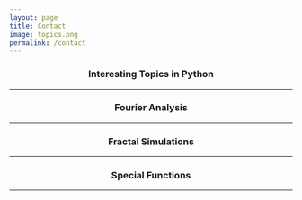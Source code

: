```yaml
---
layout: page
title: Contact
image: topics.png
permalink: /contact
---
```


<h3 align="center">Interesting Topics in Python</h3>

***

<h3 align="center">Fourier Analysis</h3>
<div id="fourier_analysis"></div>

***

<h3 align="center">Fractal Simulations</h3>
<div id="fractal_simulations"></div>

***

<h3 align="center">Special Functions</h3>
<div id="special_functions"></div>

***

<script>
var python_static = 'https://raw.githubusercontent.com/CircuitalMinds/static/main/python/';

var scripts = {
    fourier_analysis: {url: python_static + 'fourier_analysis/main.py', data: ''},
    fractal_simulations: {url: python_static + 'fractal_simulations/main.py', data: ''},
    special_functions: {url: python_static + 'special_functions/main.py', data: ''}    
};

function color_marker ( code ) {
	new_code = code.replaceAll("self", '<span class="s">self</span>');
	new_code = new_code.replaceAll("import ", '<span class="nb" >import</span> ');
	new_code = new_code.replaceAll("from ", '<span class="nb" >from</span> ');
	new_code = new_code.replaceAll("as ", '<span class="nb" >as</span> ');
	new_code = new_code.replaceAll("class ", '<span class="mi" >class</span> ');
	new_code = new_code.replaceAll("def ", '<span class="mi" >def</span> ');
	new_code = new_code.replaceAll("if", '<span class="mi" >if</span> ');
	new_code = new_code.replaceAll("elif", '<span class="mi" >elif</span> ');	
	new_code = new_code.replaceAll("else", '<span class="mi" >else</span> ');
	new_code = new_code.replaceAll("@staticmethod", '<span class="s" >@staticmethod</span>');
	return new_code;
};

function make_script ( code ) {
	return '<figure class="highlight"><pre>'
		   + '<code class="language-python" data-lang="python">' + color_marker(code) + '</code>'
		   + '</pre></figure>';
};

function getPythonScript ( name ) {
    var getScript = $.get( scripts[name].url );
    getScript.done( function( data ) {  	
    	scripts[name].data = data;
    	document.getElementById(name).innerHTML = make_script(data);
   	});
};


for ( name in scripts ) {	
	getPythonScript(name);
};
</script>
